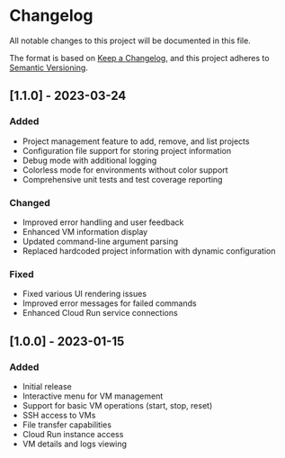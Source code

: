 # Changelog

All notable changes to this project will be documented in this file.

The format is based on [Keep a Changelog](https://keepachangelog.com/en/1.0.0/),
and this project adheres to [Semantic Versioning](https://semver.org/spec/v2.0.0.html).

## [1.1.0] - 2023-03-24

### Added
- Project management feature to add, remove, and list projects
- Configuration file support for storing project information
- Debug mode with additional logging
- Colorless mode for environments without color support
- Comprehensive unit tests and test coverage reporting

### Changed
- Improved error handling and user feedback
- Enhanced VM information display
- Updated command-line argument parsing
- Replaced hardcoded project information with dynamic configuration

### Fixed
- Fixed various UI rendering issues
- Improved error messages for failed commands
- Enhanced Cloud Run service connections

## [1.0.0] - 2023-01-15

### Added
- Initial release
- Interactive menu for VM management
- Support for basic VM operations (start, stop, reset)
- SSH access to VMs
- File transfer capabilities
- Cloud Run instance access
- VM details and logs viewing 